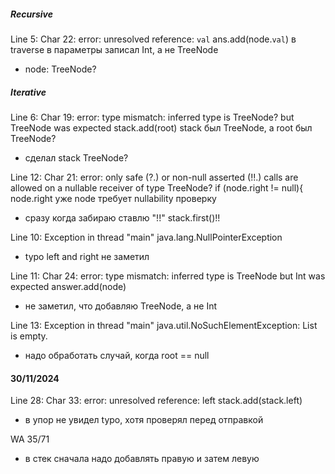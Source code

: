 ##### Recursive
Line 5: Char 22: error: unresolved reference: `val`
ans.add(node.`val`) в traverse в параметры записал Int, а не TreeNode
- node: TreeNode?

##### Iterative
Line 6: Char 19: error: type mismatch: inferred type is TreeNode? but TreeNode was expected
stack.add(root) stack был TreeNode, а root был TreeNode?
- сделал stack TreeNode?


Line 12: Char 21: error: only safe (?.) or non-null asserted (!!.) calls are allowed on a nullable receiver of type TreeNode?
if (node.right != null){ node.right уже node требует nullability проверку
- сразу когда забираю ставлю "!!" stack.first()!!

Line 10: Exception in thread "main" java.lang.NullPointerException
- typo left and right не заметил

Line 11: Char 24: error: type mismatch: inferred type is TreeNode but Int was expected
answer.add(node)
- не заметил, что добавляю TreeNode, а не Int

Line 13: Exception in thread "main" java.util.NoSuchElementException: List is empty.
- надо обработать случай, когда root == null

#### 30/11/2024
Line 28: Char 33: error: unresolved reference: left
stack.add(stack.left)  
- в упор не увидел typo, хотя проверял перед отправкой

WA 35/71 
- в стек сначала надо добавлять правую и затем левую